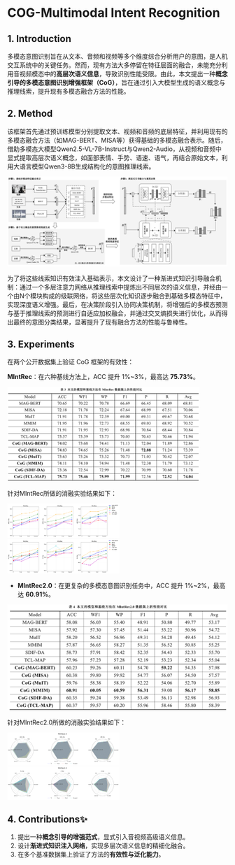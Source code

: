 # COG-Multimodal Intent Recognition

## 1. Introduction

多模态意图识别旨在从文本、音频和视频等多个维度综合分析用户的意图，是人机交互系统中的关键任务。然而，现有方法大多停留在特征层面的融合，未能充分利用音视频模态中的**高层次语义信息**，导致识别性能受限。由此，本文提出一种**概念引导的多模态意图识别增强框架（CoG）**，旨在通过引入大模型生成的语义概念与推理线索，提升现有多模态融合方法的性能。

## 2. Method

该框架首先通过预训练模型分别提取文本、视频和音频的底层特征，并利用现有的多模态融合方法（如MAG-BERT、MISA等）获得基础的多模态融合表示。随后，借助多模态大模型Qwen2.5-VL-7B-Instruct与Qwen2-Audio，从视频和音频中显式提取高层次语义概念，如面部表情、手势、语速、语气，再结合原始文本，利用大语言模型Qwen3-8B生成结构化的意图推理线索。

<img src=".\fig\Method.png" alt="image-20251027195534665" style="zoom:80%;" />

为了将这些线索知识有效注入基础表示，本文设计了一种渐进式知识引导融合机制：通过一个多层注意力网络从推理线索中提炼出不同层次的语义信息，并经由一个由N个模块构成的级联网络，将这些层次化知识逐步融合到基础多模态特征中，实现深度语义增强。最后，在决策阶段引入协同决策机制，将增强后的多模态预测与基于推理线索的预测进行自适应加权融合，并通过交叉熵损失进行优化，从而得出最终的意图分类结果，显著提升了现有融合方法的性能与鲁棒性。

## 3. Experiments

在两个公开数据集上验证 CoG 框架的有效性：

**MIntRec**：在六种基线方法上，ACC 提升 1%~3%，最高达 **75.73%**。

<img src=".\fig\result_MIntRec.png" alt="image-20251027195534665" style="zoom:43%;" />

针对MIntRec所做的消融实验结果如下：

<img src=".\fig\ablation_k_top_MIntRec.png" alt="image-20251027195534665" style="zoom:25%;" />

<img src=".\fig\ablation_k_end_MIntRec.png" alt="image-20251027195534665" style="zoom:25%;" />

- **MIntRec2.0**：在更复杂的多模态意图识别任务中，ACC 提升 1%~2%，最高达 **60.91%**。

<img src=".\fig\result_MIntRec2.0.png" alt="image-20251027195749310" style="zoom:50%;" />

针对MIntRec2.0所做的消融实验结果如下：

<img src=".\fig\MIntRec2_end_radar.png" alt="image-20251027195534665" style="zoom:25%;" />

<img src=".\fig\MIntRec2_top_radar.png" alt="image-20251027195534665" style="zoom:25%;" />

## 4. Contributions✨

1. 提出一种**概念引导的增强范式**，显式引入音视频高级语义信息。
2. 设计**渐进式知识注入网络**，实现多层次语义信息的精细化融合。
3. 在多个基准数据集上验证了方法的**有效性与泛化能力**。




